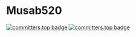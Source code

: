 # Musab520
[![committers.top badge](https://user-badge.committers.top/palestine_private/Musab520.svg)](https://user-badge.committers.top/palestine_private/Musab520)
[![committers.top badge](https://org-badge.committers.top/palestine_private/equiptal.svg)](https://org-badge.committers.top/palestine_private/equiptal)
